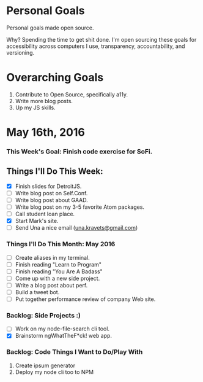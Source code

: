 Personal Goals
==============

Personal goals made open source.

Why? Spending the time to get shit done. I'm open sourcing these goals for accessibility across computers I use, transparency, accountability, and versioning.

# Overarching Goals
1. Contribute to Open Source, specifically a11y.
2. Write more blog posts.
3. Up my JS skills.

# May 16th, 2016

### This Week's Goal: Finish code exercise for SoFi.

## Things I'll Do This Week:
- [x] Finish slides for DetroitJS.
- [ ] Write blog post on Self.Conf.
- [ ] Write blog post about GAAD.
- [ ] Write blog post on my 3-5 favorite Atom packages.
- [ ] Call student loan place.
- [x] Start Mark's site.
- [ ] Send Una a nice email (una.kravets@gmail.com)

### Things I'll Do This Month: May 2016
- [ ] Create aliases in my terminal.
- [ ] Finish reading "Learn to Program"
- [ ] Finish reading "You Are A Badass"
- [ ] Come up with a new side project.
- [ ] Write a blog post about perf.
- [ ] Build a tweet bot.
- [ ] Put together performance review of company Web site.

### Backlog: Side Projects :)
- [ ] Work on my node-file-search cli tool.
- [x] Brainstorm ngWhatTheF*ck! web app.

### Backlog: Code Things I Want to Do/Play With
1. Create ipsum generator
2. Deploy my node cli too to NPM

